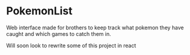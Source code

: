 # PokemonList
Web interface made for brothers to keep track what pokemon they have caught and which games to catch them in.

Will soon look to rewrite some of this project in react
